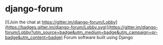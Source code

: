 # django-forum

[![Join the chat at https://gitter.im/django-forum/Lobby](https://badges.gitter.im/django-forum/Lobby.svg)](https://gitter.im/django-forum/Lobby?utm_source=badge&utm_medium=badge&utm_campaign=pr-badge&utm_content=badge)
Forum software built using Django
